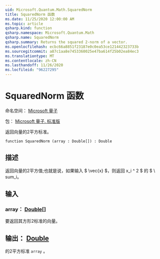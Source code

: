 ```yaml
---
uid: Microsoft.Quantum.Math.SquaredNorm
title: SquaredNorm 函数
ms.date: 11/25/2020 12:00:00 AM
ms.topic: article
qsharp.kind: function
qsharp.namespace: Microsoft.Quantum.Math
qsharp.name: SquaredNorm
qsharp.summary: Returns the squared 2-norm of a vector.
ms.openlocfilehash: ecbc66a8851f23187e0c0ea53ce121442323733b
ms.sourcegitcommit: a87c1aa8e7453360025e47ba614f25b02ea84ec3
ms.translationtype: MT
ms.contentlocale: zh-CN
ms.lasthandoff: 11/26/2020
ms.locfileid: "96227295"
---
```

# <a name="squarednorm-function"></a>SquaredNorm 函数

命名空间： [Microsoft 量子](xref:Microsoft.Quantum.Math)

包： [Microsoft 量子. 标准版](https://nuget.org/packages/Microsoft.Quantum.Standard)


返回向量的2平方标准。

```qsharp
function SquaredNorm (array : Double[]) : Double
```


## <a name="description"></a>描述

返回向量的2平方值;也就是说，如果输入 $ \vec{x} $，则返回 x_i ^ 2 $ 的 $ \ sum_i。

## <a name="input"></a>输入

### <a name="array--double"></a>array： [Double](xref:microsoft.quantum.lang-ref.double)[]

要返回其方形2标准的向量。



## <a name="output--double"></a>输出： [Double](xref:microsoft.quantum.lang-ref.double)

的2平方标准 `array` 。